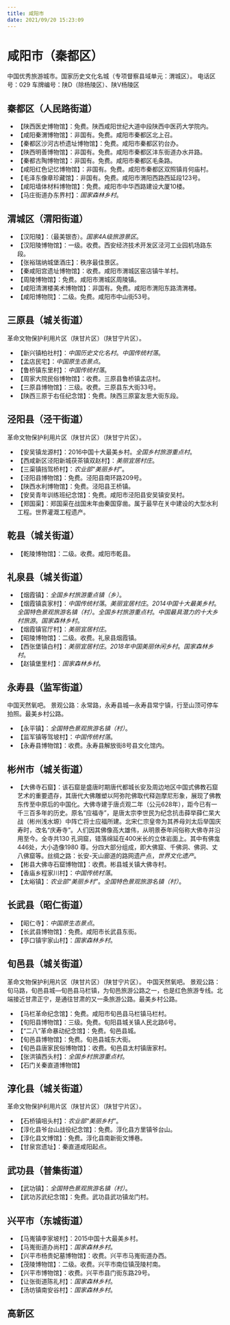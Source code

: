 ```yaml
---
title: 咸阳市
date: 2021/09/20 15:23:09
---
```


# 咸阳市（秦都区）
中国优秀旅游城市。国家历史文化名城（专项督察县域单元：渭城区）。
电话区号：029
车牌编号：陕D（除杨陵区）、陕V杨陵区
## 秦都区（人民路街道）
* 【陕西医史博物馆】：免费。陕西咸阳世纪大道中段陕西中医药大学院内。
* 【咸阳秦渭博物馆】：非国有。免费。咸阳市秦都区北上召。
* 【秦都区沙河古桥遗址博物馆】：免费。咸阳市秦都区钓台办。
* 【陕西明善博物馆】：非国有。免费。咸阳市秦都区沣东街道办水井路。
* 【秦都古陶博物馆】：非国有。免费。咸阳市秦都区毛条路。
* 【咸阳红色记忆博物馆】：非国有。免费。咸阳市秦都区双照镇肖何庙村。
* 【毛泽东像章珍藏馆】：非国有。免费。咸阳市渭阳西路西延段123号。
* 【咸阳墙体材料博物馆】：免费。咸阳市中华西路建设大厦10楼。
* 【马庄街道办东界村】：*国家森林乡村*。
## 渭城区（渭阳街道）
* 【汉阳陵】：（最美银杏）。*国家4A级旅游景区*。
* 【汉阳陵博物馆】：一级。收费。西安经济技术开发区泾河工业园机场路东段。
* 【张裕瑞纳城堡酒庄】：秩序最佳景区。
* 【秦咸阳宫遗址博物馆】：收费。咸阳市渭城区窑店镇牛羊村。
* 【周陵博物馆】：免费。咸阳市渭城区周陵镇。
* 【咸阳清渭楼美术博物馆】：非国有。免费。咸阳市渭阳东路清渭楼。
* 【咸阳博物院】：二级。免费。咸阳市中山街53号。
## 三原县（城关街道）
革命文物保护利用片区（陕甘片区）（陕甘宁片区）。
* 【新兴镇柏社村】：*中国历史文化名村*。*中国传统村落*。
* 【孟店民宅】：*中国原生态景点*。
* 【鲁桥镇东里村】：*中国传统村落*。
* 【周家大院民俗博物馆】：收费。三原县鲁桥镇孟店村。
* 【三原县博物馆】：三级。收费。三原县东大街33号。
* 【陕西三原于右任纪念馆】：免费。陕西三原宴友思大街东段。
## 泾阳县（泾干街道）
革命文物保护利用片区（陕甘片区）（陕甘宁片区）。
* 【安吴镇龙源村】：2016中国十大最美乡村。*全国乡村旅游重点村*。
* 【西咸新区泾阳新城茯茶镇双赵村】：*美丽宜居村庄*。
* 【三渠镇挡驾桥村】：*农业部“美丽乡村”*。
* 【泾阳县博物馆】：免费。泾阳县南环路209号。
* 【陕西水利博物馆】：免费。泾阳县王桥镇。
* 【安吴青年训练班纪念馆】：免费。咸阳市泾阳县安吴镇安吴村。
* 【郑国渠】：郑国渠在战国末年由秦国穿凿。属于最早在关中建设的大型水利工程。世界灌溉工程遗产。
## 乾县（城关街道）
* 【乾陵博物馆】：二级。收费。咸阳市乾县。
## 礼泉县（城关街道）
* 【烟霞镇】：*全国乡村旅游重点镇（乡）*。
* 【烟霞镇袁家村】：*中国传统村落*。*美丽宜居村庄*。*2014中国十大最美乡村*。*全国特色景观旅游名镇（村）*。*全国乡村旅游重点村*。*中国最具潜力的十大乡村旅游*。*国家森林乡村*。
* 【烟霞镇官厅村】：*美丽宜居村庄*。
* 【昭陵博物馆】：二级。收费。礼泉县烟霞镇。
* 【西张堡镇白村】：*美丽宜居村庄*。*2018年中国美丽休闲乡村*。*国家森林乡村*。
* 【赵镇堡里村】：*国家森林乡村*。
## 永寿县（监军街道）
中国天然氧吧。
景观公路：永常路，永寿县城—永寿县常宁镇，行至山顶可停车拍照。最美乡村公路。
* 【永平镇】：*全国特色景观旅游名镇（村）*。
* 【监军镇等驾坡村】：*中国传统村落*。
* 【永寿县博物馆】：收费。永寿县解放街8号县文化馆内。
## 彬州市（城关街道）
* 【大佛寺石窟】：该石窟是盛唐时期唐代都城长安及周边地区中国式佛教石窟艺术的重要遗存，其唐代大佛雕塑以阿弥陀佛取代释迦摩尼形象，展现了佛教东传至中原后的中国化。大佛寺建于唐贞观二年（公元628年），距今已有一千三百多年的历史。原名“应福寺”，是唐太宗李世民为纪念抗击薛举薛仁杲大战（彬州浅水塬）中阵亡将士应福所建。北宋仁宗皇帝为其养母刘太后举国庆寿时，改名“庆寿寺”。人们因其佛像高大雄伟，从明景泰年间俗称大佛寺并沿用至今。全寺共130 孔洞窟，错落绵延在400米长的立体岩面上。其中有佛龛446处，大小造像1980 尊。分四大部分组成，即大佛窟、千佛洞、佛洞、丈八佛窟等。丝绸之路：长安-天山廊道的路网遗产点，*世界文化遗产*。
* 【彬县大佛寺石窟博物馆】：收费。彬县城关镇大佛寺村。
* 【香庙乡程家川村】：*中国传统村落*。
* 【太峪镇】：*农业部“美丽乡村”*。*全国特色景观旅游名镇（村）*。
## 长武县（昭仁街道）
* 【昭仁寺】：*中国原生态景点*。
* 【长武县博物馆】：免费。咸阳市长武县东街。
* 【亭口镇宇家山村】：*国家森林乡村*。
## 旬邑县（城关街道）
革命文物保护利用片区（陕甘片区）（陕甘宁片区）。
中国天然氧吧。
景观公路：旬马路，旬邑县城—旬邑县马栏镇，为旬邑旅游公路之一，也是红色旅游专线。北端接近甘肃正宁，是通往甘肃的又一条旅游公路。最美乡村公路。
* 【马栏革命纪念馆】：免费。咸阳市旬邑县马栏镇马栏村。
* 【旬阳县博物馆】：三级。免费。旬阳县城关镇人民北路6号。
* 【“二八”革命暴动纪念馆】：免费。旬邑县城。
* 【旬邑县博物馆】：免费。旬邑县城东大街。
* 【旬邑县唐家民俗博物馆】：收费。旬邑县太村镇唐家村。
* 【张洪镇西头村】：*全国乡村旅游重点村*。
* 【石门关秦直道博物馆】
## 淳化县（城关街道）
革命文物保护利用片区（陕甘片区）（陕甘宁片区）。
* 【石桥镇咀头村】：*农业部“美丽乡村”*。
* 【淳化县爷台山战役纪念馆】：免费。淳化县方里镇爷台山。
* 【淳化县文博馆】：免费。淳化县南新街文博巷。
* 【甘泉宫遗址】：秦直道咸阳起点。
## 武功县（普集街道）
* 【武功镇】：*全国特色景观旅游名镇（村）*。
* 【武功苏武纪念馆】：免费。武功县武功镇龙门村。
## 兴平市（东城街道）
* 【马嵬镇李家坡村】：2015中国十大最美乡村。
* 【马嵬街道办尚村】：*国家森林乡村*。
* 【兴平市杨贵妃墓博物馆】：收费。兴平市马嵬街道办西。
* 【茂陵博物馆】：二级。收费。兴平市南位镇茂陵村南。
* 【兴平市博物馆】：收费。兴平市县门街东路29号。
* 【让张街道陈礼村】：*国家森林乡村*。
* 【汤坊镇南安谷村】：*国家森林乡村*。
## 高新区
